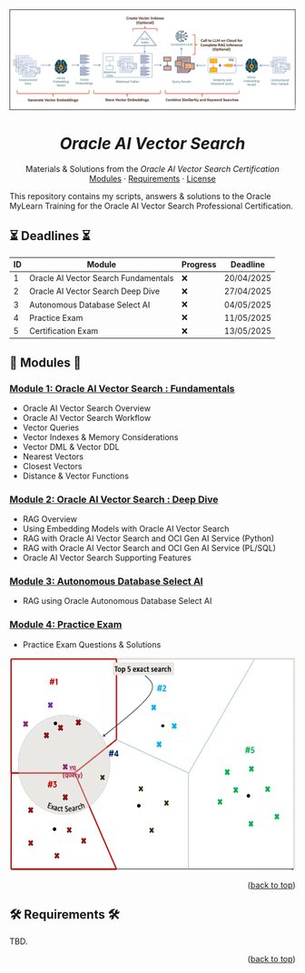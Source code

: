<a name="readme-top"></a>
<br />
<div align="center">
  <a href="#">
   <!-- Replace this logo for a custom official logo -->
    <img src="./assets/oracle_ai_vector_search_workflow.png" alt="Oracle AI Vector Search">
  </a>

<h1 align = "center">
<b><i>Oracle AI Vector Search</i></b>
</h1>
    <!-- Add/Remove categories depending on your project -->
  <p align="center">
    Materials & Solutions from the <i>Oracle AI Vector Search Certification</i>
    <br />
    <!-- IMPORTANT NOTE: If you want to append emojis you'll need to add the '-' sign before and after the header, as shown below:  -->
    <a href="#-modules-">Modules</a>
    ·
    <a href="#-requirements-">Requirements</a>
    ·
    <a href="#-license-">License</a>
  </p>
</div>

This repository contains my scripts, answers & solutions to the Oracle MyLearn Training for the
Oracle AI Vector Search Professional Certification.

## ⏳ Deadlines ⏳

| ID | Module                               | Progress | Deadline   | 
|----|--------------------------------------|----------|------------|
| 1  | Oracle AI Vector Search Fundamentals | :x:      | 20/04/2025 |
| 2  | Oracle AI Vector Search Deep Dive    | :x:      | 27/04/2025 |
| 3  | Autonomous Database Select AI        | :x:      | 04/05/2025 |
| 4  | Practice Exam                        | :x:      | 11/05/2025 |
| 5  | Certification Exam                   | :x:      | 13/05/2025 |

## 🚀 Modules 🚀

### [Module 1: Oracle AI Vector Search : Fundamentals](01-oracle-ai-vector-search-fundamentals)

* Oracle AI Vector Search Overview
* Oracle AI Vector Search Workflow
* Vector Queries
* Vector Indexes & Memory Considerations
* Vector DML & Vector DDL
* Nearest Vectors
* Closest Vectors
* Distance & Vector Functions

### [Module 2: Oracle AI Vector Search : Deep Dive](02-oracle-ai-vector-search-deep-dive)

* RAG Overview
* Using Embedding Models with Oracle AI Vector Search
* RAG with Oracle AI Vector Search and OCI Gen AI Service (Python)
* RAG with Oracle AI Vector Search and OCI Gen AI Service (PL/SQL)
* Oracle AI Vector Search Supporting Features

### [Module 3: Autonomous Database Select AI](03-autonomous-database-select-ai)

* RAG using Oracle Autonomous Database Select AI

### [Module 4: Practice Exam](04-practice-exam/)

* Practice Exam Questions & Solutions

<div align="center">
<img src="./assets/oracle_ai_exact_search.png" alt="Oracle AI Exact Search" width="700" height="375">
</div>
<p align="right">(<a href="#readme-top">back to top</a>)</p>

## 🛠️ Requirements 🛠️

TBD.

<p align="right">(<a href="#readme-top">back to top</a>)</p>



<!-- This is a custom version of the Read-My-README template, by Jon Areas, 
found at: https://github.com/jxareas/read-my-readme -->
